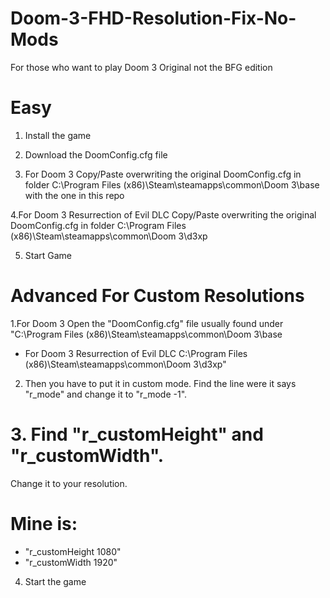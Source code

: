 # Doom-3-FHD-Resolution-Fix-No-Mods

For those who want to play Doom 3 Original not the BFG edition
# Easy
1. Install the game

2. Download the DoomConfig.cfg file

3. For Doom 3 Copy/Paste overwriting the original DoomConfig.cfg in  folder C:\Program Files (x86)\Steam\steamapps\common\Doom 3\base 
with the one in this repo 

4.For Doom 3 Resurrection of Evil DLC Copy/Paste overwriting the original DoomConfig.cfg in  folder C:\Program Files (x86)\Steam\steamapps\common\Doom 3\d3xp

5. Start Game 

# Advanced For Custom Resolutions
1.For Doom 3 Open the "DoomConfig.cfg" file usually found under "C:\Program Files (x86)\Steam\steamapps\common\Doom 3\base
 * For Doom 3 Resurrection of Evil DLC C:\Program Files (x86)\Steam\steamapps\common\Doom 3\d3xp"

2. Then you have to put it in custom mode.
Find the line were it says "r_mode" and change it to "r_mode -1".

# 3. Find "r_customHeight" and "r_customWidth".
Change it to your resolution.

# Mine is:
* "r_customHeight 1080"
* "r_customWidth 1920"

4. Start the game
